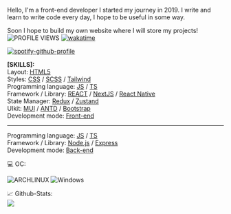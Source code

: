 Hello, I'm a front-end developer
I started my journey in 2019.
I write and learn to write code every day, I hope to be useful in some way.

Soon I hope to build my own website where I will store my projects!
![PROFILE VIEWS](https://komarev.com/ghpvc/?username=your-github-zemtsow&theme=dark)
[![wakatime](https://wakatime.com/badge/user/b08f8930-084c-4ab7-948b-1f4c8681f36b.svg)](https://wakatime.com/@b08f8930-084c-4ab7-948b-1f4c8681f36b)

[![spotify-github-profile](https://spotify-github-profile.vercel.app/api/view?uid=31pspeq6xhksfnjreswpk7qmkdfa&cover_image=true&theme=default&show_offline=false&background_color=121212&interchange=false)]()


<b>[SKILLS]:</b><br/>
Layout: <a href='https://ru.wikipedia.org/wiki/HTML' target='_blank'>HTML5</a><br/>
Styles: <a href='https://ru.wikipedia.org/wiki/CSS' target='_blank'>CSS</a> / <a href='https://sass-lang.com/' target='_blank'>SCSS</a> / <a href='https://tailwindcss.com/' target='_blank'>Tailwind</a><br/>
Programming language: <a href='https://developer.mozilla.org/ru/docs/Web/JavaScript' target='_blank'>JS</a> / <a href='https://www.typescriptlang.org/' target='_blank'>TS</a><br/>
Framework / Library: <a href='https://react.dev/' target='_blank'>REACT</a> / <a href='https://nextjs.org/' target='_blank'>NextJS</a> / <a href="https://reactnative.dev/">React Native</a><br/>
State Manager: <a href='https://redux.js.org/' target='_blank'>Redux</a> / <a href='https://zustand-demo.pmnd.rs/' target='_blank'>Zustand</a><br/>
UIkit: <a href='https://mui.com/' target='_blank'>MUI</a> / <a href='https://ant.design/' target='_blank'>ANTD</a> / <a href='https://getbootstrap.com/' target='_blank'>Bootstrap</a><br/>
Development mode: <a href='https://ru.wikipedia.org/wiki/%D0%A4%D1%80%D0%BE%D0%BD%D1%82%D0%B5%D0%BD%D0%B4' target='_blank'>Front-end</a>

------------------------------------------------------------------------------------------------------------------------------------------------

Programming language: <a href='https://developer.mozilla.org/ru/docs/Web/JavaScript' target='_blank'>JS</a> / <a href='https://www.typescriptlang.org/' target='_blank'>TS</a><br/>
Framework / Library: <a href='https://nodejs.org/' target='_blank'>Node.js</a> / <a href='https://expressjs.com/ru/' target='_blank'>Express</a></br>
Development mode: <a href='https://en.wikipedia.org/wiki/Frontend_and_backend' target='_blank'>Back-end</a>

💻 OC:<br/>

![ARCHLINUX](https://img.shields.io/badge/Arch_Linux-1793D1?style=for-the-badge&logo=arch-linux&logoColor=white)
![Windows](https://img.shields.io/badge/Windows-0078D6?style=for-the-badge&logo=windows&logoColor=white)

📈 Github-Stats:<br/>
<img src="https://github-readme-stats.vercel.app/api/top-langs/?username=zemtsow&theme=dark"/>
